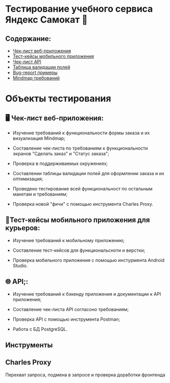 # Тестирование учебного сервиса Яндекс Самокат 🛴

## Содержание:

- [Чек-лист веб-приложения](https://docs.google.com/spreadsheets/d/1ihAZ942cUpEeXIPz4T-dit0sLqC2uc8d46WXgj_sJiY/edit#gid=943703744)
- [Тест-кейсы мобильного приложения](https://docs.google.com/spreadsheets/d/1ihAZ942cUpEeXIPz4T-dit0sLqC2uc8d46WXgj_sJiY/edit#gid=424948590)
- [Чек-лист API](https://docs.google.com/spreadsheets/d/1ihAZ942cUpEeXIPz4T-dit0sLqC2uc8d46WXgj_sJiY/edit#gid=336872680)
- [Таблица валидации полей](https://docs.google.com/spreadsheets/d/1ihAZ942cUpEeXIPz4T-dit0sLqC2uc8d46WXgj_sJiY/edit#gid=1540465171)
- [Bug-report примеры](https://drive.google.com/drive/folders/1TxEiYQ9ugrQ-gNfHd8rdacrdD0eeXHPv?usp=share_link)
- [Mindmap требований](https://docs.google.com/spreadsheets/d/1ihAZ942cUpEeXIPz4T-dit0sLqC2uc8d46WXgj_sJiY/edit#gid=1540465171)

# Объекты тестирования

## 🖥 Чек-лист веб-приложения:

- Изучение требований к функциональности формы заказа и их визуализация Mindmap;

- Составление чек-листа по требованиям к функциональности экранов "Сделать заказ" и "Статус заказа";

- Проверка в поддерживаемых окружениях;

- Составлении таблицы валидации полей для оформлении заказа и их оптимизация;

- Проведено тестирование всей функциональност по остальным макетам и требованиям;

- Проверка новой "фичи" с помощью инструмента Charles Proxy.

## 📱Тест-кейсы мобильного приложения для курьеров:

- Изучение требований к мобильному приложению;

- Составление тест-кейсов для функциональсноти и верстки;

- Проверка мобильного приложения с помощью инстурмента Android Studio.

## 🌐 API;:

- Изучение требований к бэкенду приложения и документации к API приложения;

- Составление чек-листа API согласоно требованиям;

- Проверка API c помощью инструмента Postman;

- Работа с БД PostgreSQL.

## Инструменты

## Charles Proxy

Перехват запроса, подмена в запросе и проверка доработки фронтенда
